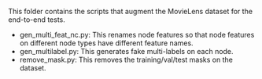 This folder contains the scripts that augment the MovieLens dataset for the end-to-end tests.
* gen\_multi\_feat\_nc.py: This renames node features so that node features on different node types have different feature names.
* gen\_multilabel.py: This generates fake multi-labels on each node.
* remove\_mask.py: This removes the training/val/test masks on the dataset.
